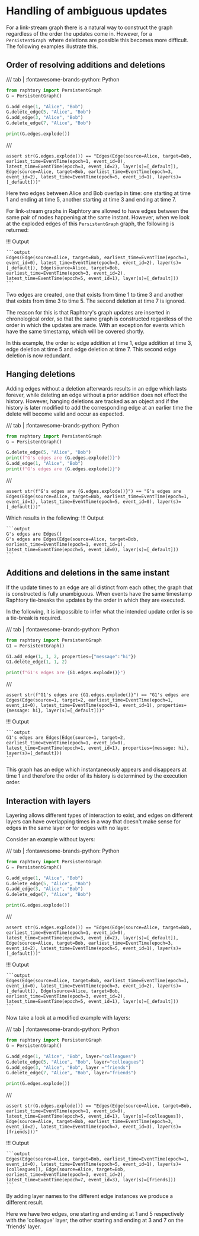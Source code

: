 # Handling of ambiguous updates

For a link-stream graph there is a natural way to construct the graph regardless of the order the updates come in. However, for a `PersistentGraph `where deletions are possible this becomes more difficult. The following examples illustrate this.

## Order of resolving additions and deletions

/// tab | :fontawesome-brands-python: Python
```python
from raphtory import PersistentGraph
G = PersistentGraph()

G.add_edge(1, "Alice", "Bob")
G.delete_edge(5, "Alice", "Bob")
G.add_edge(3, "Alice", "Bob")
G.delete_edge(7, "Alice", "Bob")

print(G.edges.explode())
```
///


```{.python continuation hide}
assert str(G.edges.explode()) == "Edges(Edge(source=Alice, target=Bob, earliest_time=EventTime(epoch=1, event_id=0), latest_time=EventTime(epoch=3, event_id=2), layer(s)=[_default]), Edge(source=Alice, target=Bob, earliest_time=EventTime(epoch=3, event_id=2), latest_time=EventTime(epoch=5, event_id=1), layer(s)=[_default]))"
```

Here two edges between Alice and Bob overlap in time: one starting at time 1 and ending at time 5, another starting at time 3 and ending at time 7.

For link-stream graphs in Raphtory are allowed to have edges between the same pair of nodes happening at the same instant. However, when we look at the exploded edges of this `PersistentGraph` graph, the following is returned:

!!! Output

    ```output
    Edges(Edge(source=Alice, target=Bob, earliest_time=EventTime(epoch=1, event_id=0), latest_time=EventTime(epoch=3, event_id=2), layer(s)=[_default]), Edge(source=Alice, target=Bob, earliest_time=EventTime(epoch=3, event_id=2), latest_time=EventTime(epoch=5, event_id=1), layer(s)=[_default]))
    ```

Two edges are created, one that exists from time 1 to time 3 and another that exists from time 3 to time 5. The second deletion at time 7 is ignored.

The reason for this is that Raphtory's graph updates are inserted in chronological order, so that the same graph is constructed regardless of the order in which the updates are made. With an exception for events which have the same timestamp, which will be covered shortly.

In this example, the order is: edge addition at time 1, edge addition at time 3, edge deletion at time 5 and edge deletion at time 7. This second edge deletion is now redundant.

## Hanging deletions

Adding edges without a deletion afterwards results in an edge which lasts forever, while deleting an edge without a prior addition does not effect the history. However, hanging deletions are tracked as an object and if the history is later modified to add the corresponding edge at an earlier time the delete will become valid and occur as expected.

/// tab | :fontawesome-brands-python: Python
```python
from raphtory import PersistentGraph
G = PersistentGraph()

G.delete_edge(5, "Alice", "Bob")
print(f"G's edges are {G.edges.explode()}")
G.add_edge(1, "Alice", "Bob")
print(f"G's edges are {G.edges.explode()}")
```
///

```{.python continuation hide}
assert str(f"G's edges are {G.edges.explode()}") == "G's edges are Edges(Edge(source=Alice, target=Bob, earliest_time=EventTime(epoch=1, event_id=1), latest_time=EventTime(epoch=5, event_id=0), layer(s)=[_default]))"
```

Which results in the following:
!!! Output

    ```output
    G's edges are Edges()
    G's edges are Edges(Edge(source=Alice, target=Bob, earliest_time=EventTime(epoch=1, event_id=1), latest_time=EventTime(epoch=5, event_id=0), layer(s)=[_default]))
    ```

## Additions and deletions in the same instant

If the update times to an edge are all distinct from each other, the graph that is constructed is fully unambiguous. When events have the same timestamp Raphtory tie-breaks the updates by the order in which they are executed.

In the following, it is impossible to infer what the intended update order is so a tie-break is required.

/// tab | :fontawesome-brands-python: Python
```python
from raphtory import PersistentGraph
G1 = PersistentGraph()

G1.add_edge(1, 1, 2, properties={"message":"hi"})
G1.delete_edge(1, 1, 2)

print(f"G1's edges are {G1.edges.explode()}")
```
///

```{.python continuation hide}
assert str(f"G1's edges are {G1.edges.explode()}") == "G1's edges are Edges(Edge(source=1, target=2, earliest_time=EventTime(epoch=1, event_id=0), latest_time=EventTime(epoch=1, event_id=1), properties={message: hi}, layer(s)=[_default]))"
```

!!! Output

    ```output
    G1's edges are Edges(Edge(source=1, target=2, earliest_time=EventTime(epoch=1, event_id=0), latest_time=EventTime(epoch=1, event_id=1), properties={message: hi}, layer(s)=[_default]))
    ```

This graph has an edge which instantaneously appears and disappears at time 1 and therefore the order of its history is determined by the execution order.

## Interaction with layers

Layering allows different types of interaction to exist, and edges on different layers can have overlapping times in a way that doesn't make sense for edges in the same layer or for edges with no layer.

Consider an example without layers:

/// tab | :fontawesome-brands-python: Python
```python
from raphtory import PersistentGraph
G = PersistentGraph()

G.add_edge(1, "Alice", "Bob")
G.delete_edge(5, "Alice", "Bob")
G.add_edge(3, "Alice", "Bob")
G.delete_edge(7, "Alice", "Bob")

print(G.edges.explode())
```
///

```{.python continuation hide}
assert str(G.edges.explode()) == "Edges(Edge(source=Alice, target=Bob, earliest_time=EventTime(epoch=1, event_id=0), latest_time=EventTime(epoch=3, event_id=2), layer(s)=[_default]), Edge(source=Alice, target=Bob, earliest_time=EventTime(epoch=3, event_id=2), latest_time=EventTime(epoch=5, event_id=1), layer(s)=[_default]))"
```

!!! Output

    ```output
    Edges(Edge(source=Alice, target=Bob, earliest_time=EventTime(epoch=1, event_id=0), latest_time=EventTime(epoch=3, event_id=2), layer(s)=[_default]), Edge(source=Alice, target=Bob, earliest_time=EventTime(epoch=3, event_id=2), latest_time=EventTime(epoch=5, event_id=1), layer(s)=[_default]))
    ```

Now take a look at a  modified example with layers:

/// tab | :fontawesome-brands-python: Python
```python
from raphtory import PersistentGraph
G = PersistentGraph()

G.add_edge(1, "Alice", "Bob", layer="colleagues")
G.delete_edge(5, "Alice", "Bob", layer="colleagues")
G.add_edge(3, "Alice", "Bob", layer ="friends")
G.delete_edge(7, "Alice", "Bob", layer="friends")

print(G.edges.explode())
```
///

```{.python continuation hide}
assert str(G.edges.explode()) == "Edges(Edge(source=Alice, target=Bob, earliest_time=EventTime(epoch=1, event_id=0), latest_time=EventTime(epoch=5, event_id=1), layer(s)=[colleagues]), Edge(source=Alice, target=Bob, earliest_time=EventTime(epoch=3, event_id=2), latest_time=EventTime(epoch=7, event_id=3), layer(s)=[friends]))"
```

!!! Output

    ```output
    Edges(Edge(source=Alice, target=Bob, earliest_time=EventTime(epoch=1, event_id=0), latest_time=EventTime(epoch=5, event_id=1), layer(s)=[colleagues]), Edge(source=Alice, target=Bob, earliest_time=EventTime(epoch=3, event_id=2), latest_time=EventTime(epoch=7, event_id=3), layer(s)=[friends]))
    ```

By adding layer names to the different edge instances we produce a different result.

Here we have two edges, one starting and ending at 1 and 5 respectively with the 'colleague' layer, the other starting and ending at 3 and 7 on the 'friends' layer.
